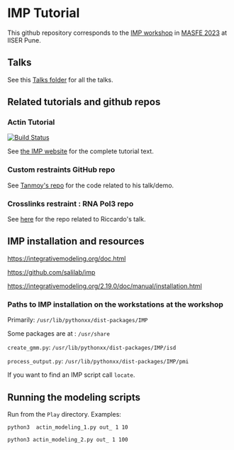 # IMP Tutorial

This github repository corresponds to the [IMP workshop](https://sites.google.com/acads.iiserpune.ac.in/masfe/program/workshop?authuser=0) in [MASFE 2023](https://sites.google.com/acads.iiserpune.ac.in/masfe/) at IISER Pune.

## Talks

See this [Talks folder](https://drive.google.com/drive/folders/188BHx67a8Wq53nDTanM-vWwX3X9F_OS5?usp=sharing) for all the talks.

## Related tutorials and github repos
### Actin Tutorial  

[![Build Status](https://github.com/salilab/actin_tutorial/workflows/build/badge.svg?branch=main)](https://github.com/salilab/actin_tutorial/actions?query=workflow%3Abuild)

See [the IMP website](https://integrativemodeling.org/tutorials/actin/) for the complete tutorial text.

### Custom restraints GitHub repo

See [Tanmoy's repo](https://github.com/tanmoy7989/masfe2023_workshop) for the code related to his talk/demo. 

### Crosslinks restraint : RNA Pol3 repo

See [here](https://github.com/Pellarin/imp_tutorial_pol3) for the repo related to Riccardo's talk. 

## IMP installation and resources
https://integrativemodeling.org/doc.html

https://github.com/salilab/imp

https://integrativemodeling.org/2.19.0/doc/manual/installation.html

### Paths to IMP installation on the workstations at the workshop

Primarily: `/usr/lib/pythonxx/dist-packages/IMP`

Some packages are at : `/usr/share`

`create_gmm.py`: `/usr/lib/pythonxx/dist-packages/IMP/isd`

`process_output.py`: `/usr/lib/pythonxx/dist-packages/IMP/pmi`

If you want to find an IMP script call `locate`.

## Running the modeling scripts

Run from the `Play` directory. Examples:

`python3  actin_modeling_1.py out_ 1 10`

`python3 actin_modeling_2.py out_ 1 100`
